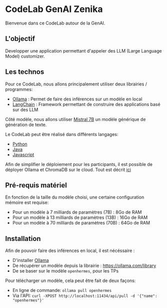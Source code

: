 # CodeLab GenAI Zenika

Bienvenue dans ce CodeLab autour de la GenAI.

## L'objectif

Developper une application permettant d'appeler des LLM (Large Language Model) customizer.

## Les technos

Pour ce CodeLab, nous allons principalement utiliser deux librairies / programmes:

- [Ollama](https://ollama.com/) : Permet de faire des inférences sur un modèle en local
- [LangChain](https://www.langchain.com/) : Framework permettant de construire des applications basé sur des LLM

Côté modèle, nous allons utiliser [Mistral 7B](https://mistral.ai/) un modèle générique de génération de texte.

Le CodeLab peut être réalisé dans différents langages:

- [Python](./python/README.md)
- [Java](./java/README.md)
- [Javascript](./js/README.md)

Afin de simplifier le déploiement pour les participants, il est possible de déployer Ollama et ChromaDB sur le cloud.
Tout est décrit [ici](./deployment/README.md)

## Pré-requis matériel

En fonction de la taille du modèle choisi, une certaine configuration mémoire est requise:

- Pour un modèle à 7 milliards de paramètres (7B) : 8Go de RAM
- Pour un modèle à 13 milliards de paramètres (13B) : 16Go de RAM
- Pour un modèle à 70 milliards de paramètres (70B) : 64Go de RAM

## Installation

Afin de pouvoir faire des inférences en local, il est nécéssaire :

- D'installer [Ollama](https://ollama.com/download)
- De récupérer un modèle depuis la librairie : https://ollama.com/library
- De se baser sur le modèle `openhermes`, pour les TPs

Pour télécharger un modèle, cela peut être fait de deux façons:

- En ligne de commande: `ollama pull openhermes`
- Via l'API: `curl -XPOST http://localhost:11434/api/pull -d '{"name": "openhermes"}'`
